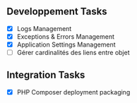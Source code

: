 ## Developpement Tasks

* [x] Logs Management
* [x] Exceptions & Errors Management
* [x] Application Settings Management
* [ ] Gérer cardinalités des liens entre objet

## Integration Tasks

* [x] PHP Composer deployment packaging
